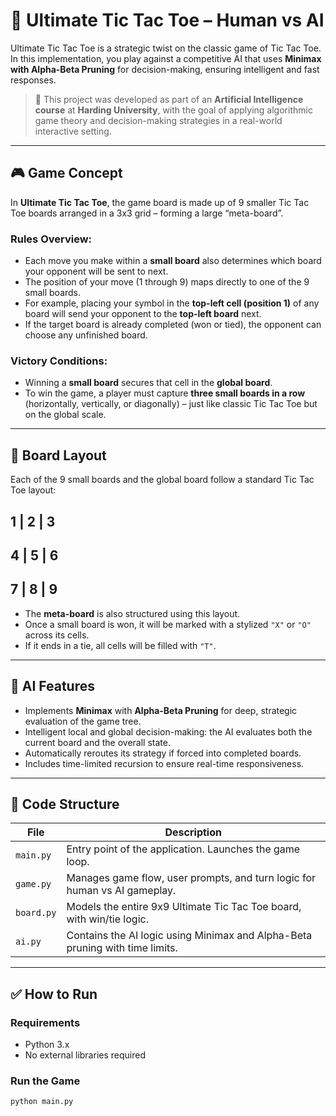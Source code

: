 # 🧠 Ultimate Tic Tac Toe – Human vs AI

Ultimate Tic Tac Toe is a strategic twist on the classic game of Tic Tac Toe. In this implementation, you play against a competitive AI that uses **Minimax with Alpha-Beta Pruning** for decision-making, ensuring intelligent and fast responses.

> 🏫 This project was developed as part of an **Artificial Intelligence course** at **Harding University**, with the goal of applying algorithmic game theory and decision-making strategies in a real-world interactive setting.

---

## 🎮 Game Concept

In **Ultimate Tic Tac Toe**, the game board is made up of 9 smaller Tic Tac Toe boards arranged in a 3x3 grid – forming a large “meta-board”.

### Rules Overview:

- Each move you make within a **small board** also determines which board your opponent will be sent to next.
- The position of your move (1 through 9) maps directly to one of the 9 small boards.
- For example, placing your symbol in the **top-left cell (position 1)** of any board will send your opponent to the **top-left board** next.
- If the target board is already completed (won or tied), the opponent can choose any unfinished board.

### Victory Conditions:

- Winning a **small board** secures that cell in the **global board**.
- To win the game, a player must capture **three small boards in a row** (horizontally, vertically, or diagonally) – just like classic Tic Tac Toe but on the global scale.

---

## 📐 Board Layout

Each of the 9 small boards and the global board follow a standard Tic Tac Toe layout:

1 | 2 | 3
---------
4 | 5 | 6
---------
7 | 8 | 9
---------

- The **meta-board** is also structured using this layout.
- Once a small board is won, it will be marked with a stylized `"X"` or `"O"` across its cells.
- If it ends in a tie, all cells will be filled with `"T"`.

---

## 🤖 AI Features

- Implements **Minimax** with **Alpha-Beta Pruning** for deep, strategic evaluation of the game tree.
- Intelligent local and global decision-making: the AI evaluates both the current board and the overall state.
- Automatically reroutes its strategy if forced into completed boards.
- Includes time-limited recursion to ensure real-time responsiveness.

---

## 🧩 Code Structure

| File         | Description                                                                 |
|--------------|-----------------------------------------------------------------------------|
| `main.py`    | Entry point of the application. Launches the game loop.                     |
| `game.py`    | Manages game flow, user prompts, and turn logic for human vs AI gameplay.   |
| `board.py`   | Models the entire 9x9 Ultimate Tic Tac Toe board, with win/tie logic.        |
| `ai.py`      | Contains the AI logic using Minimax and Alpha-Beta pruning with time limits. |

---

## ✅ How to Run

### Requirements

- Python 3.x
- No external libraries required

### Run the Game

```bash
python main.py
